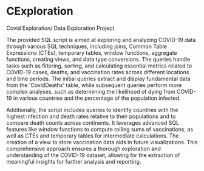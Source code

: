 # CExploration
Covid Exploration/ Data Exploration Project 

The provided SQL script is aimed at exploring and analyzing COVID-19 data through various SQL techniques, including joins, Common Table Expressions (CTEs), temporary tables, window functions, aggregate functions, creating views, and data type conversions. The queries handle tasks such as filtering, sorting, and calculating essential metrics related to COVID-19 cases, deaths, and vaccination rates across different locations and time periods. The initial queries extract and display fundamental data from the 'CovidDeaths' table, while subsequent queries perform more complex analyses, such as determining the likelihood of dying from COVID-19 in various countries and the percentage of the population infected.

Additionally, the script includes queries to identify countries with the highest infection and death rates relative to their populations and to compare death counts across continents. It leverages advanced SQL features like window functions to compute rolling sums of vaccinations, as well as CTEs and temporary tables for intermediate calculations. The creation of a view to store vaccination data aids in future visualizations. This comprehensive approach ensures a thorough exploration and understanding of the COVID-19 dataset, allowing for the extraction of meaningful insights for further analysis and reporting.